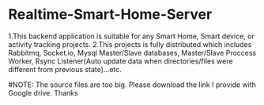 # Realtime-Smart-Home-Server

1.This backend application is suitable for any Smart Home, Smart device, or activity tracking projects. 
2.This projects is fully distributed which includes Rabbitmq, Socket.io, Mysql Master/Slave databases, Master/Slave Proccess Worker, Rsync Listener(Auto update data when directories/files were different from previous state)...etc. 


#NOTE: The source files are too big. Please download the link I provide with Google drive. Thanks

